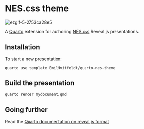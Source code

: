 # NES.css theme
![ezgif-5-2753ca28e5](https://user-images.githubusercontent.com/14034784/187721198-04400c7a-4432-4c90-9344-f1cf938be3b1.gif)

A [Quarto](https://quarto.org) extension for authoring [NES.css](https://nostalgic-css.github.io/NES.css/) Reveal.js presentations.

## Installation

To start a new presentation:

``` bash
quarto use template EmilHvitfeldt/quarto-nes-theme
```

## Build the presentation

``` bash
quarto render mydocument.qmd
```

## Going further

Read the [Quarto documentation on reveal.js format](https://quarto.org/docs/presentations/revealjs/)
